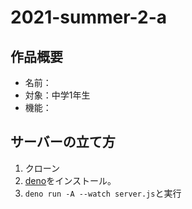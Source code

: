 # 2021-summer-2-a

## 作品概要

- 名前：
- 対象：中学1年生
- 機能：

## サーバーの立て方

1. クローン
2. [deno](https://deno.land/)をインストール。
3. `deno run -A --watch server.js`と実行
